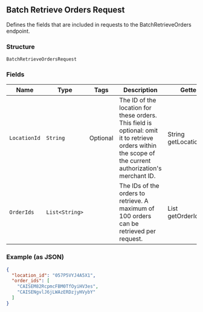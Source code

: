 ## Batch Retrieve Orders Request

Defines the fields that are included in requests to the
BatchRetrieveOrders endpoint.

### Structure

`BatchRetrieveOrdersRequest`

### Fields

| Name | Type | Tags | Description | Getter |
|  --- | --- | --- | --- | --- |
| `LocationId` | `String` | Optional | The ID of the location for these orders. This field is optional: omit it to retrieve<br>orders within the scope of the current authorization's merchant ID. | String getLocationId() |
| `OrderIds` | `List<String>` |  | The IDs of the orders to retrieve. A maximum of 100 orders can be retrieved per request. | List<String> getOrderIds() |

### Example (as JSON)

```json
{
  "location_id": "057P5VYJ4A5X1",
  "order_ids": [
    "CAISEM82RcpmcFBM0TfOyiHV3es",
    "CAISENgvlJ6jLWAzERDzjyHVybY"
  ]
}
```

